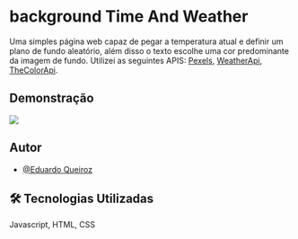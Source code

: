 # background Time And Weather

Uma simples página web capaz de pegar a temperatura atual e definir um plano de fundo aleatório, além disso o texto escolhe uma cor predominante da imagem de fundo. Utilizei as seguintes APIS: [Pexels](https://www.pexels.com/), [WeatherApi](https://www.weatherapi.com/), [TheColorApi](https://www.thecolorapi.com/).


## Demonstração

![](https://cdn.discordapp.com/attachments/1001677903400030212/1001677973998546985/unknown.png)


## Autor

- [@Eduardo Queiroz](https://github.com/eduardoqsilva)


## 🛠 Tecnologias Utilizadas
Javascript, HTML, CSS
